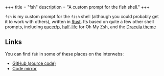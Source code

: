 +++
title = "fsh"
description = "A custom prompt for the fish shell."
+++

`fsh` is my custom prompt for the `fish` shell (although you could probably get it to work with others), written in [Rust](https://rust-lang.org/). Its based on quite a few other shell prompts, including [queer/p](https://github.com/queer/p), [half-life](https://github.com/ohmyzsh/ohmyzsh/blob/master/themes/half-life.zsh-theme) for Oh My Zsh, and the [Dracula theme](https://draculatheme.com/)

## Links

You can find `fsh` in some of these places on the interwebs:
- [GitHub (source code)](github://ashhhleyyy/fsh)
- [Code mirror](https://ashhhleyyy.dev/git/mirror/fsh)
